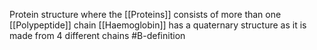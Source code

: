 Protein structure where the [[Proteins]] consists of more than one [[Polypeptide]] chain
[[Haemoglobin]] has a quaternary structure as it is made from 4 different chains
#B-definition 